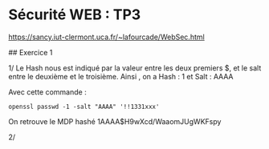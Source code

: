 # Sécurité WEB : TP3

https://sancy.iut-clermont.uca.fr/~lafourcade/WebSec.html

## Exercice 1

1/ Le Hash nous est indiqué par la valeur entre les deux premiers $, et le salt entre le deuxième et le troisième.
Ainsi , on a Hash : 1 et Salt : AAAA

Avec cette commande :
```
openssl passwd -1 -salt "AAAA" '!!1331xxx'
```
On retrouve le MDP hashé $1$AAAA$H9wXcd/WaaomJUgWKFspy

2/
